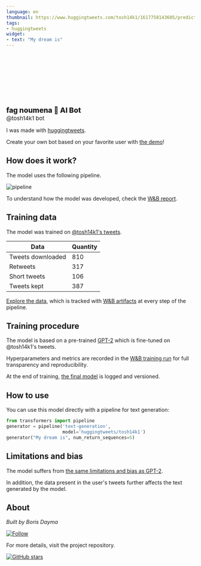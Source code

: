 ```yaml
---
language: en
thumbnail: https://www.huggingtweets.com/tosh14k1/1617758143605/predictions.png
tags:
- huggingtweets
widget:
- text: "My dream is"
---
```


<div>
<div style="width: 132px; height:132px; border-radius: 50%; background-size: cover; background-image: url('https://pbs.twimg.com/profile_images/1344743887500357634/kitm0O4j_400x400.jpg')">
</div>
<div style="margin-top: 8px; font-size: 19px; font-weight: 800">fag noumena 🤖 AI Bot </div>
<div style="font-size: 15px">@tosh14k1 bot</div>
</div>

I was made with [huggingtweets](https://github.com/borisdayma/huggingtweets).

Create your own bot based on your favorite user with [the demo](https://colab.research.google.com/github/borisdayma/huggingtweets/blob/master/huggingtweets-demo.ipynb)!

## How does it work?

The model uses the following pipeline.

![pipeline](https://github.com/borisdayma/huggingtweets/blob/master/img/pipeline.png?raw=true)

To understand how the model was developed, check the [W&B report](https://wandb.ai/wandb/huggingtweets/reports/HuggingTweets-Train-a-Model-to-Generate-Tweets--VmlldzoxMTY5MjI).

## Training data

The model was trained on [@tosh14k1's tweets](https://twitter.com/tosh14k1).

| Data | Quantity |
| --- | --- |
| Tweets downloaded | 810 |
| Retweets | 317 |
| Short tweets | 106 |
| Tweets kept | 387 |

[Explore the data](https://wandb.ai/wandb/huggingtweets/runs/xkmnrbkr/artifacts), which is tracked with [W&B artifacts](https://docs.wandb.com/artifacts) at every step of the pipeline.

## Training procedure

The model is based on a pre-trained [GPT-2](https://huggingface.co/gpt2) which is fine-tuned on @tosh14k1's tweets.

Hyperparameters and metrics are recorded in the [W&B training run](https://wandb.ai/wandb/huggingtweets/runs/1cx36vga) for full transparency and reproducibility.

At the end of training, [the final model](https://wandb.ai/wandb/huggingtweets/runs/1cx36vga/artifacts) is logged and versioned.

## How to use

You can use this model directly with a pipeline for text generation:

```python
from transformers import pipeline
generator = pipeline('text-generation',
                     model='huggingtweets/tosh14k1')
generator("My dream is", num_return_sequences=5)
```

## Limitations and bias

The model suffers from [the same limitations and bias as GPT-2](https://huggingface.co/gpt2#limitations-and-bias).

In addition, the data present in the user's tweets further affects the text generated by the model.

## About

*Built by Boris Dayma*

[![Follow](https://img.shields.io/twitter/follow/borisdayma?style=social)](https://twitter.com/intent/follow?screen_name=borisdayma)

For more details, visit the project repository.

[![GitHub stars](https://img.shields.io/github/stars/borisdayma/huggingtweets?style=social)](https://github.com/borisdayma/huggingtweets)
